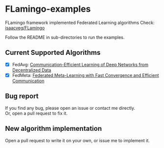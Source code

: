 # FLamingo-examples

FLamingo framework implemented Federated Learning algorithms 
Check: [isaacveg/FLamingo](https://github.com/isaacveg/FLamingo) 

Follow the README in sub-directories to run the examples.

## Current Supported Algorithms
- [x] FedAvg: [Communication-Efficient Learning of Deep Networks from Decentralized Data](http://arxiv.org/abs/1602.05629)
- [x] FedMeta: [Federated Meta-Learning with Fast Convergence and Efficient Communication](http://arxiv.org/abs/1802.07876)

## Bug report
If you find any bug, please open an issue or contact me directly.  
Or, open a pull request to fix it.

## New algorithm implementation
Open a pull request to write it on your own, or issue me to implement it.
